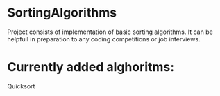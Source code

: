 # SortingAlgorithms
Project consists of implementation of basic sorting algorithms. It can be helpfull in preparation to any coding competitions or job interviews.

# Currently added alghoritms:
Quicksort
